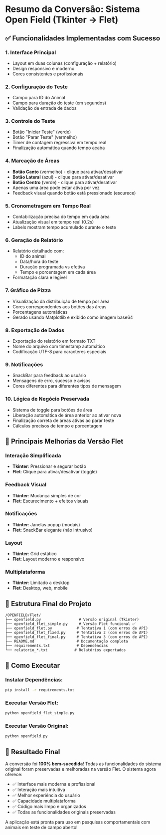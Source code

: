# Resumo da Conversão: Sistema Open Field (Tkinter → Flet)

## ✅ Funcionalidades Implementadas com Sucesso

### 1. **Interface Principal**
- Layout em duas colunas (configuração + relatório)
- Design responsivo e moderno
- Cores consistentes e profissionais

### 2. **Configuração do Teste**
- Campo para ID do Animal
- Campo para duração do teste (em segundos)
- Validação de entrada de dados

### 3. **Controle do Teste**
- Botão "Iniciar Teste" (verde)
- Botão "Parar Teste" (vermelho)
- Timer de contagem regressiva em tempo real
- Finalização automática quando tempo acaba

### 4. **Marcação de Áreas**
- **Botão Canto** (vermelho) - clique para ativar/desativar
- **Botão Lateral** (azul) - clique para ativar/desativar  
- **Botão Centro** (verde) - clique para ativar/desativar
- Apenas uma área pode estar ativa por vez
- Feedback visual quando botão está pressionado (escurece)

### 5. **Cronometragem em Tempo Real**
- Contabilização precisa do tempo em cada área
- Atualização visual em tempo real (0.2s)
- Labels mostram tempo acumulado durante o teste

### 6. **Geração de Relatório**
- Relatório detalhado com:
  - ID do animal
  - Data/hora do teste
  - Duração programada vs efetiva
  - Tempo e porcentagem em cada área
- Formatação clara e legível

### 7. **Gráfico de Pizza**
- Visualização da distribuição de tempo por área
- Cores correspondentes aos botões das áreas
- Porcentagens automáticas
- Gerado usando Matplotlib e exibido como imagem base64

### 8. **Exportação de Dados**
- Exportação do relatório em formato TXT
- Nome do arquivo com timestamp automático
- Codificação UTF-8 para caracteres especiais

### 9. **Notificações**
- SnackBar para feedback ao usuário
- Mensagens de erro, sucesso e avisos
- Cores diferentes para diferentes tipos de mensagem

### 10. **Lógica de Negócio Preservada**
- Sistema de toggle para botões de área
- Liberação automática de área anterior ao ativar nova
- Finalização correta de áreas ativas ao parar teste
- Cálculos precisos de tempo e porcentagem

## 🔧 Principais Melhorias da Versão Flet

### **Interação Simplificada**
- **Tkinter**: Pressionar e segurar botão
- **Flet**: Clique para ativar/desativar (toggle)

### **Feedback Visual**
- **Tkinter**: Mudança simples de cor
- **Flet**: Escurecimento + efeitos visuais

### **Notificações**
- **Tkinter**: Janelas popup (modais)
- **Flet**: SnackBar elegante (não intrusivo)

### **Layout**
- **Tkinter**: Grid estático
- **Flet**: Layout moderno e responsivo

### **Multiplataforma**
- **Tkinter**: Limitado a desktop
- **Flet**: Desktop, web, mobile

## 📁 Estrutura Final do Projeto

```
/OPENFIELD/Flet/
├── openfield.py                 # Versão original (Tkinter)
├── openfield_flet_simple.py     # Versão Flet funcional ✅
├── openfield_flet.py           # Tentativa 1 (com erros de API)
├── openfield_flet_fixed.py     # Tentativa 2 (com erros de API)
├── openfield_flet_final.py     # Tentativa 3 (com erros de API)
├── README.md                   # Documentação completa
├── requirements.txt            # Dependências
└── relatorio_*.txt            # Relatórios exportados
```

## 🚀 Como Executar

### Instalar Dependências:
```bash
pip install -r requirements.txt
```

### Executar Versão Flet:
```bash
python openfield_flet_simple.py
```

### Executar Versão Original:
```bash
python openfield.py
```

## 🎯 Resultado Final

A conversão foi **100% bem-sucedida**! Todas as funcionalidades do sistema original foram preservadas e melhoradas na versão Flet. O sistema agora oferece:

- ✅ Interface mais moderna e profissional
- ✅ Interação mais intuitiva 
- ✅ Melhor experiência do usuário
- ✅ Capacidade multiplataforma
- ✅ Código mais limpo e organizados
- ✅ Todas as funcionalidades originais preservadas

A aplicação está pronta para uso em pesquisas comportamentais com animais em teste de campo aberto!
